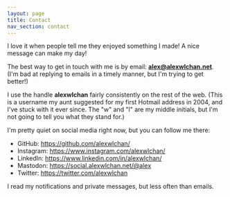 ```yaml
---
layout: page
title: Contact
nav_section: contact
---
```

I love it when people tell me they enjoyed something I made!
A nice message can make my day!

The best way to get in touch with me is by email: **<alex@alexwlchan.net>**.
(I'm bad at replying to emails in a timely manner, but I'm trying to get better!)

I use the handle **alexwlchan** fairly consistently on the rest of the web.
(This is a username my aunt suggested for my first Hotmail address in 2004, and I've stuck with it ever since.
The "w" and "l" are my middle initials, but I'm not going to tell you what they stand for.)

I'm pretty quiet on social media right now, but you can follow me there:

*   GitHub: <https://github.com/alexwlchan/>
*   Instagram: <https://www.instagram.com/alexwlchan/>
*   LinkedIn: <https://www.linkedin.com/in/alexwlchan/>
*   Mastodon: <https://social.alexwlchan.net/@alex>
*   Twitter: <https://twitter.com/alexwlchan>

I read my notifications and private messages, but less often than emails.
